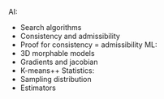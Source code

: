 AI:
- Search algorithms
- Consistency and admissibility
- Proof for consistency = admissibility
ML:
- 3D morphable models
- Gradients and jacobian
- K-means++
Statistics:
- Sampling distribution
- Estimators